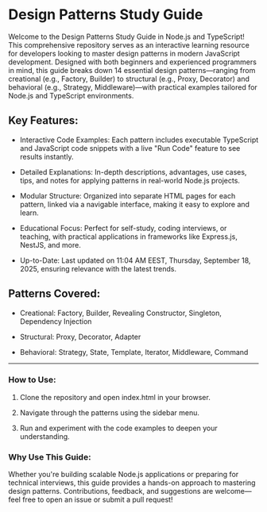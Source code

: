 # Design Patterns Study Guide

 Welcome to the Design Patterns Study Guide in Node.js and TypeScript! This comprehensive repository serves as an interactive learning resource for developers looking to master design patterns in modern JavaScript development. Designed with both beginners and experienced programmers in mind, this guide breaks down 14 essential design patterns—ranging from creational (e.g., Factory, Builder) to structural (e.g., Proxy, Decorator) and behavioral (e.g., Strategy, Middleware)—with practical examples tailored for Node.js and TypeScript environments.

## Key Features:

- Interactive Code Examples: Each pattern includes executable TypeScript and JavaScript code snippets with a live "Run Code" feature to see results instantly.

- Detailed Explanations: In-depth descriptions, advantages, use cases, tips, and notes for applying patterns in real-world Node.js projects.

- Modular Structure: Organized into separate HTML pages for each pattern, linked via a navigable interface, making it easy to explore and learn.

- Educational Focus: Perfect for self-study, coding interviews, or teaching, with practical applications in frameworks like Express.js, NestJS, and more.

- Up-to-Date: Last updated on 11:04 AM EEST, Thursday, September 18, 2025, ensuring relevance with the latest trends.

## Patterns Covered:

- Creational: Factory, Builder, Revealing Constructor, Singleton, Dependency Injection

- Structural: Proxy, Decorator, Adapter

- Behavioral: Strategy, State, Template, Iterator, Middleware, Command

-----

### How to Use:

1. Clone the repository and open index.html in your browser.

2. Navigate through the patterns using the sidebar menu.

3. Run and experiment with the code examples to deepen your understanding.

### Why Use This Guide:
Whether you're building scalable Node.js applications or preparing for technical interviews, this guide provides a hands-on approach to mastering design patterns. Contributions, feedback, and suggestions are welcome—feel free to open an issue or submit a pull request!
